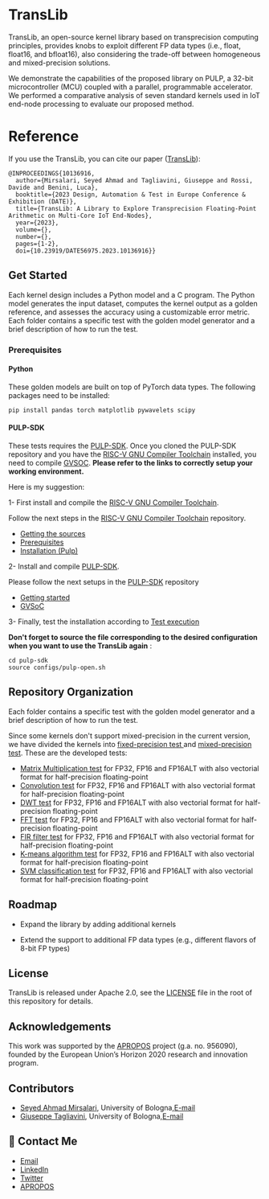 
# TransLib
TransLib, an open-source kernel library based on transprecision computing principles, provides knobs to exploit different FP data types (i.e., float, float16, and bfloat16), also considering the trade-off between homogeneous and mixed-precision solutions. 

We demonstrate the capabilities of the proposed library on PULP, a 32-bit microcontroller (MCU) coupled with a parallel, programmable accelerator. We performed a comparative analysis of seven standard kernels used in IoT end-node processing to evaluate our proposed method.

# Reference
If you use the TransLib, you can cite our paper ([TransLib](https://ieeexplore.ieee.org/abstract/document/10136916)): 
~~~~~shell
@INPROCEEDINGS{10136916,
  author={Mirsalari, Seyed Ahmad and Tagliavini, Giuseppe and Rossi, Davide and Benini, Luca},
  booktitle={2023 Design, Automation & Test in Europe Conference & Exhibition (DATE)}, 
  title={TransLib: A Library to Explore Transprecision Floating-Point Arithmetic on Multi-Core IoT End-Nodes}, 
  year={2023},
  volume={},
  number={},
  pages={1-2},
  doi={10.23919/DATE56975.2023.10136916}}
~~~~~
## Get Started
Each kernel design includes a Python model and a C program. The Python model generates the input dataset, computes the kernel output as a golden reference, and assesses the accuracy using a customizable error metric. Each folder contains a specific test with the golden model generator and a brief description of how to run the test.  
### Prerequisites 
#### Python
These golden models are built on top of PyTorch data types. The following packages need to be installed:
~~~~~shell
pip install pandas torch matplotlib pywavelets scipy
~~~~~
#### PULP-SDK
These tests requires the [PULP-SDK](https://github.com/pulp-platform/pulp-sdk). Once you cloned the PULP-SDK repository and you have the [RISC-V GNU Compiler Toolchain](https://github.com/pulp-platform/pulp-riscv-gnu-toolchain) installed, you need to compile [GVSOC](https://github.com/pulp-platform/pulp-sdk#gvsoc). **Please refer to the links to correctly setup your working environment.**

Here is my suggestion:

1-  First install and compile the [RISC-V GNU Compiler Toolchain](https://github.com/pulp-platform/pulp-riscv-gnu-toolchain#risc-v-gnu-compiler-toolchain).

Follow the next steps in the [RISC-V GNU Compiler Toolchain](https://github.com/pulp-platform/pulp-riscv-gnu-toolchain#risc-v-gnu-compiler-toolchain) repository.

- [Getting the sources](https://github.com/pulp-platform/pulp-riscv-gnu-toolchain#getting-the-sources)
- [Prerequisites](https://github.com/pulp-platform/pulp-riscv-gnu-toolchain#prerequisites)
- [Installation (Pulp)](https://github.com/pulp-platform/pulp-riscv-gnu-toolchain#installation-pulp)

2- Install and compile [PULP-SDK](https://github.com/pulp-platform/pulp-sdk#pulp-sdk).

Please follow the next setups in the [PULP-SDK](https://github.com/pulp-platform/pulp-sdk#pulp-sdk) repository
- [Getting started](https://github.com/pulp-platform/pulp-sdk#getting-started)
- [GVSoC](https://github.com/pulp-platform/pulp-sdk#gvsoc)

3- Finally, test the installation according to [Test execution](https://github.com/pulp-platform/pulp-sdk#test-execution)


**Don't forget to source the file corresponding to the desired configuration when you want to use the TransLib again** :

~~~~~shell
cd pulp-sdk
source configs/pulp-open.sh
~~~~~
## Repository Organization
Each folder contains a specific test with the golden model generator and a brief description of how to run the test.  

Since some kernels don't support mixed-precision in the current version, we have divided the kernels into [fixed-precision test ](./fixed_precision/) and [mixed-precision test](./mixed_precision/).
These are the developed tests:

- [Matrix Multiplication test](./mixed_precision/matmul/) for FP32, FP16 and FP16ALT with also vectorial format for half-precision floating-point
- [Convolution test](./mixed_precision/convolutioncl/) for FP32, FP16 and FP16ALT with also vectorial format for half-precision floating-point
- [DWT test](./fixed_precision/dwt) for FP32, FP16 and FP16ALT with also vectorial format for half-precision floating-point
- [FFT test](./fixed_precision/fft-memsave) for FP32, FP16 and FP16ALT with also vectorial format for half-precision floating-point
- [FIR filter test](./mixed_precision/fir) for FP32, FP16 and FP16ALT with also vectorial format for half-precision floating-point
- [K-means algorithm test](./fixed_precision/kmeans) for FP32, FP16 and FP16ALT with also vectorial format for half-precision floating-point
- [SVM classification test](./mixed_precision/SVM/) for FP32, FP16 and FP16ALT with also vectorial format for half-precision floating-point


## Roadmap

- Expand the library by adding additional kernels 

- Extend the support to additional FP data types (e.g., different flavors of 8-bit FP types) 

## License 
 TransLib is released under Apache 2.0, see the [LICENSE](./LICENSE.md) file in the root of this repository for details.

## Acknowledgements
This work was supported by the [APROPOS](https://projects.tuni.fi/apropos/) project (g.a. no. 956090), founded by the European Union’s Horizon 2020 research and innovation program. 


## Contributors
- [Seyed Ahmad Mirsalari](https://github.com/ahmad-mirsalari), University of Bologna,[E-mail](mailto:seyedahmad.mirsalar2@unibo.it)
- [Giuseppe Tagliavini](https://github.com/gtagliavini), University of Bologna,[E-mail](mailto:giuseppe.tagliavini@unibo.it)


## 🚀 Contact Me
- [Email](mailto:seyedahmad.mirsalar2@unibo.it)
- [LinkedIn](https://www.linkedin.com/in/ahmad-mirsalari/)
- [Twitter](https://twitter.com/ahmad_mirsalari)
- [APROPOS](https://projects.tuni.fi/apropos/news/pr_esr_3/)
